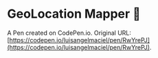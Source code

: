 # GeoLocation Mapper 🤫

A Pen created on CodePen.io. Original URL: [https://codepen.io/luisangelmaciel/pen/RwYrePJ](https://codepen.io/luisangelmaciel/pen/RwYrePJ).

